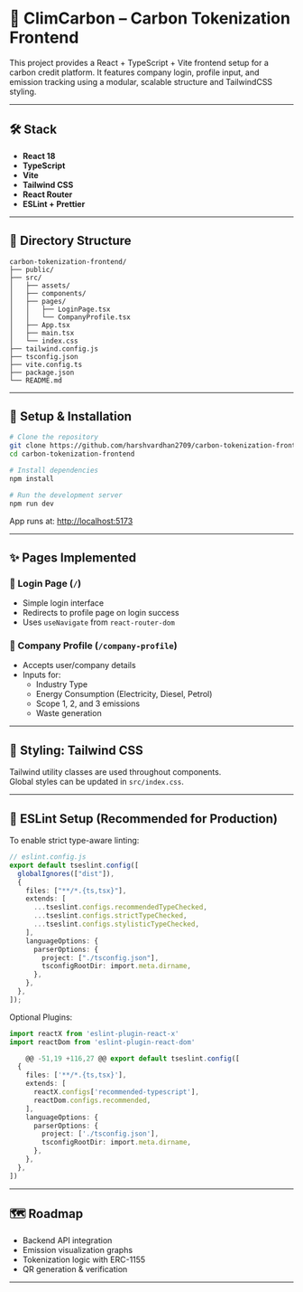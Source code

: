 # 🌿 ClimCarbon – Carbon Tokenization Frontend

This project provides a React + TypeScript + Vite frontend setup for a carbon credit platform. It features company login, profile input, and emission tracking using a modular, scalable structure and TailwindCSS styling.

---

## 🛠️ Stack

- **React 18**
- **TypeScript**
- **Vite**
- **Tailwind CSS**
- **React Router**
- **ESLint + Prettier**

---

## 📁 Directory Structure

```
carbon-tokenization-frontend/
├── public/
├── src/
│   ├── assets/
│   ├── components/
│   ├── pages/
│   │   ├── LoginPage.tsx
│   │   └── CompanyProfile.tsx
│   ├── App.tsx
│   ├── main.tsx
│   └── index.css
├── tailwind.config.js
├── tsconfig.json
├── vite.config.ts
├── package.json
└── README.md
```

---

## 🔧 Setup & Installation

```bash
# Clone the repository
git clone https://github.com/harshvardhan2709/carbon-tokenization-frontend.git
cd carbon-tokenization-frontend

# Install dependencies
npm install

# Run the development server
npm run dev
```

App runs at: [http://localhost:5173](http://localhost:5173)

---

## ✨ Pages Implemented

### 🔐 Login Page (`/`)

- Simple login interface
- Redirects to profile page on login success
- Uses `useNavigate` from `react-router-dom`

### 🏢 Company Profile (`/company-profile`)

- Accepts user/company details
- Inputs for:
  - Industry Type
  - Energy Consumption (Electricity, Diesel, Petrol)
  - Scope 1, 2, and 3 emissions
  - Waste generation

---

## 🎨 Styling: Tailwind CSS

Tailwind utility classes are used throughout components.  
Global styles can be updated in `src/index.css`.

---

## 🧪 ESLint Setup (Recommended for Production)

To enable strict type-aware linting:

```ts
// eslint.config.js
export default tseslint.config([
  globalIgnores(["dist"]),
  {
    files: ["**/*.{ts,tsx}"],
    extends: [
      ...tseslint.configs.recommendedTypeChecked,
      ...tseslint.configs.strictTypeChecked,
      ...tseslint.configs.stylisticTypeChecked,
    ],
    languageOptions: {
      parserOptions: {
        project: ["./tsconfig.json"],
        tsconfigRootDir: import.meta.dirname,
      },
    },
  },
]);
```

Optional Plugins:

```ts
import reactX from 'eslint-plugin-react-x'
import reactDom from 'eslint-plugin-react-dom'

	@@ -51,19 +116,27 @@ export default tseslint.config([
  {
    files: ['**/*.{ts,tsx}'],
    extends: [
      reactX.configs['recommended-typescript'],
      reactDom.configs.recommended,
    ],
    languageOptions: {
      parserOptions: {
        project: ['./tsconfig.json'],
        tsconfigRootDir: import.meta.dirname,
      },
    },
  },
])
```

---

## 🗺️ Roadmap

- Backend API integration
- Emission visualization graphs
- Tokenization logic with ERC-1155
- QR generation & verification

---
